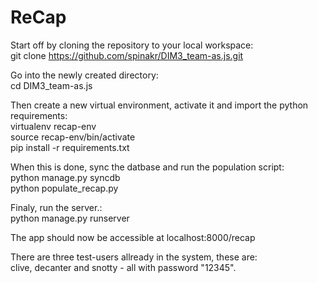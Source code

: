 ReCap
===========
Start off by cloning the repository to your local workspace:<br>
git clone https://github.com/spinakr/DIM3_team-as.js.git <br>

Go into the newly created directory: <br>
cd DIM3_team-as.js <br>

Then create a new virtual environment, activate it and import the python requirements: <br>
virtualenv recap-env <br>
source recap-env/bin/activate <br>
pip install -r requirements.txt <br>

When this is done, sync the datbase and run the population script: <br>
python manage.py syncdb <br>
python populate_recap.py <br>

Finaly, run the server.: <br>
python manage.py runserver <br>

The app should now be accessible at localhost:8000/recap <br>

There are three test-users allready in the system, these are: <br>
clive, decanter and snotty - all with password "12345".
